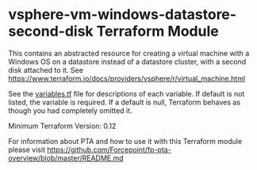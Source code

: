 # vsphere-vm-windows-datastore-second-disk Terraform Module

This contains an abstracted resource for creating a virtual machine with a Windows OS
on a datastore instead of a datastore cluster, with a second disk attached to it.
See https://www.terraform.io/docs/providers/vsphere/r/virtual_machine.html

See the [variables.tf](variables.tf) file for descriptions of each variable. If default is not listed,
the variable is required. If a default is null, Terraform behaves as though you had completely 
omitted it.

Minimum Terraform Version: 0.12

For information about PTA and how to use it with this Terraform module please visit https://github.com/Forcepoint/fp-pta-overview/blob/master/README.md